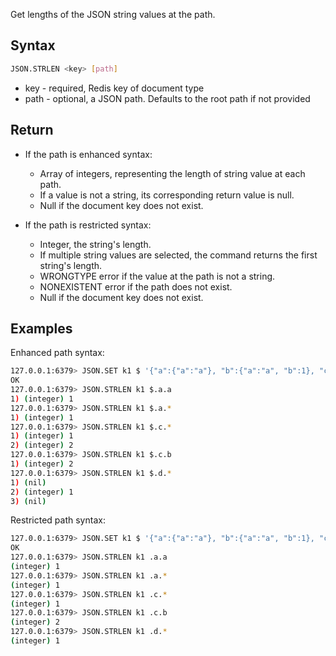 Get lengths of the JSON string values at the path.

## Syntax

```bash
JSON.STRLEN <key> [path]
```

* key - required, Redis key of document type
* path - optional, a JSON path. Defaults to the root path if not provided

## Return

* If the path is enhanced syntax:
    * Array of integers, representing the length of string value at each path.
    * If a value is not a string, its corresponding return value is null.
    * Null if the document key does not exist.

* If the path is restricted syntax:
    * Integer, the string's length.
    * If multiple string values are selected, the command returns the first string's length.
    * WRONGTYPE error if the value at the path is not a string.
    * NONEXISTENT error if the path does not exist.
    * Null if the document key does not exist.

## Examples

Enhanced path syntax:

```bash
127.0.0.1:6379> JSON.SET k1 $ '{"a":{"a":"a"}, "b":{"a":"a", "b":1}, "c":{"a":"a", "b":"bb"}, "d":{"a":1, "b":"b", "c":3}}'
OK
127.0.0.1:6379> JSON.STRLEN k1 $.a.a
1) (integer) 1
127.0.0.1:6379> JSON.STRLEN k1 $.a.*
1) (integer) 1
127.0.0.1:6379> JSON.STRLEN k1 $.c.*
1) (integer) 1
2) (integer) 2
127.0.0.1:6379> JSON.STRLEN k1 $.c.b
1) (integer) 2
127.0.0.1:6379> JSON.STRLEN k1 $.d.*
1) (nil)
2) (integer) 1
3) (nil)
```

Restricted path syntax:

```bash
127.0.0.1:6379> JSON.SET k1 $ '{"a":{"a":"a"}, "b":{"a":"a", "b":1}, "c":{"a":"a", "b":"bb"}, "d":{"a":1, "b":"b", "c":3}}'
OK
127.0.0.1:6379> JSON.STRLEN k1 .a.a
(integer) 1
127.0.0.1:6379> JSON.STRLEN k1 .a.*
(integer) 1
127.0.0.1:6379> JSON.STRLEN k1 .c.*
(integer) 1
127.0.0.1:6379> JSON.STRLEN k1 .c.b
(integer) 2
127.0.0.1:6379> JSON.STRLEN k1 .d.*
(integer) 1
```
